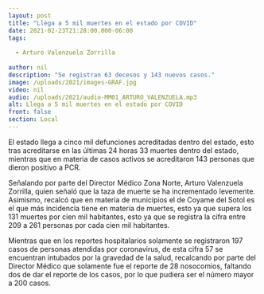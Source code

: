 ```yaml
---
layout: post
title: "Llega a 5 mil muertes en el estado por COVID"
date: 2021-02-23T21:28:00.000-06:00
tags:
  
  - Arturo Valenzuela Zorrilla
  
author: nil
description: "Se registran 63 decesos y 143 nuevos casos."
image: /uploads/2021/images-GRAF.jpg
video: nil
audio: /uploads/2021/audio-MM01_ARTURO_VALENZUELA.mp3
alt: Llega a 5 mil muertes en el estado por COVID
front: false
section: Local
---
```


El estado llega a cinco mil defunciones acreditadas dentro del estado, esto tras acreditarse en las últimas 24 horas 33 muertes dentro del estado, mientras que en materia de casos activos se acreditaron 143 personas que dieron positivo a PCR.

Señalando por parte del Director Médico Zona Norte, Arturo Valenzuela Zorrilla, quien señaló que la taza de muerte se ha incrementado levemente. Asimismo, recalcó que en materia de municipios el de Coyame del Sotol es el que más incidencia tiene en materia de muertes, esto ya que supera los 131 muertes por cien mil habitantes, esto ya que se registra la cifra entre 209 a 261 personas por cada cien mil habitantes.
 
Mientras que en los reportes hospitalarios solamente se registraron 197 casos de personas atendidas por coronavirus, de esta cifra 57 se encuentran intubados por la gravedad de la salud, recalcando por parte del Director Médico que solamente fue el reporte de 28 nosocomios, faltando dos de dar el reporte de los casos, por lo que pudiera ser el número mayor a 200 casos.